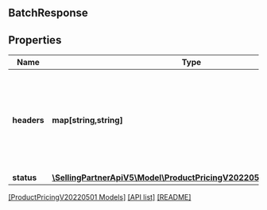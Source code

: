 ## BatchResponse

## Properties

Name | Type | Description | Notes
------------ | ------------- | ------------- | -------------
**headers** | **map[string,string]** | A mapping of additional HTTP headers to send/receive for an individual request within a batch. |
**status** | [**\SellingPartnerApiV5\Model\ProductPricingV20220501\HttpStatusLine**](HttpStatusLine.md) |  |

[[ProductPricingV20220501 Models]](../) [[API list]](../../Api) [[README]](../../../README.md)
